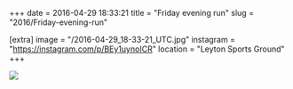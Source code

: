 +++
date = 2016-04-29 18:33:21
title = "Friday evening run"
slug = "2016/Friday-evening-run"

[extra]
image = "/2016-04-29_18-33-21_UTC.jpg"
instagram = "https://instagram.com/p/BEy1uynoICR"
location = "Leyton Sports Ground"
+++

<img src="/2016-04-29_18-33-21_UTC.jpg" />
